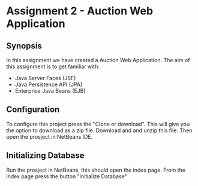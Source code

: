 # Assignment 2 - Auction Web Application

## Synopsis
In this assignment we have created a Auction Web Application.
The aim of this assignment is to get familiar with:
 - Java Server Faces (JSF)
 - Java Persistence API (JPA)
 - Enterprise Java Beans (EJB)

## Configuration
To configure this project press the "Clone or download". This will give you the option to download as a zip file. Download and and unzip this file. Then open the prosject in NetBeans IDE.

## Initializing Database
Run the prosject in NetBeans, this should open the index page. From the index page press the button "Initialize Database"
